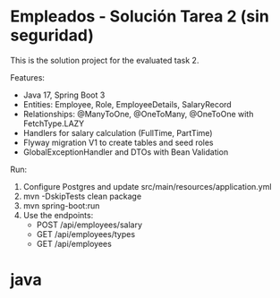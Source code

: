 # Empleados - Solución Tarea 2 (sin seguridad)
This is the solution project for the evaluated task 2.

Features:
- Java 17, Spring Boot 3
- Entities: Employee, Role, EmployeeDetails, SalaryRecord
- Relationships: @ManyToOne, @OneToMany, @OneToOne with FetchType.LAZY
- Handlers for salary calculation (FullTime, PartTime)
- Flyway migration V1 to create tables and seed roles
- GlobalExceptionHandler and DTOs with Bean Validation

Run:
1. Configure Postgres and update src/main/resources/application.yml
2. mvn -DskipTests clean package
3. mvn spring-boot:run
4. Use the endpoints:
   - POST /api/employees/salary
   - GET /api/employees/types
   - GET /api/employees
# java
